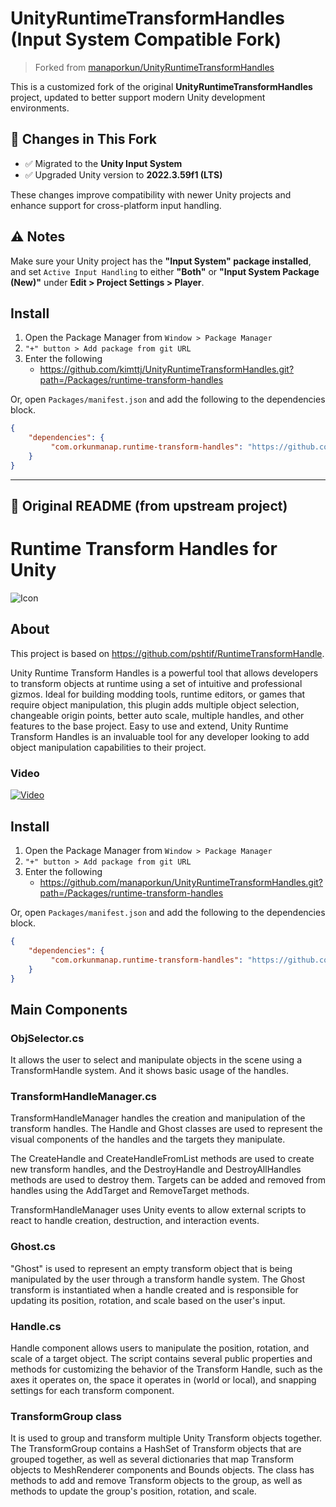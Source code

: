 
# UnityRuntimeTransformHandles (Input System Compatible Fork)

> Forked from [manaporkun/UnityRuntimeTransformHandles](https://github.com/manaporkun/UnityRuntimeTransformHandles)

This is a customized fork of the original **UnityRuntimeTransformHandles** project, updated to better support modern Unity development environments.

## 🔧 Changes in This Fork
- ✅ Migrated to the **Unity Input System**
- ✅ Upgraded Unity version to **2022.3.59f1 (LTS)**

These changes improve compatibility with newer Unity projects and enhance support for cross-platform input handling.

## ⚠ Notes
Make sure your Unity project has the **"Input System" package installed**, and set `Active Input Handling` to either **"Both"** or **"Input System Package (New)"** under **Edit > Project Settings > Player**.

## Install

1. Open the Package Manager from `Window > Package Manager`
2. `"+" button > Add package from git URL`
3. Enter the following
   * https://github.com/kimttj/UnityRuntimeTransformHandles.git?path=/Packages/runtime-transform-handles

Or, open `Packages/manifest.json` and add the following to the dependencies block.

```json
{
    "dependencies": {
         "com.orkunmanap.runtime-transform-handles": "https://github.com/kimttj/UnityRuntimeTransformHandles.git?path=/Packages/runtime-transform-handles/"
    }
}
```

---

## 📄 Original README (from upstream project)

# Runtime Transform Handles for Unity 

![Icon](https://i.imgur.com/NRdmzlQ.png)

## About

This project is based on https://github.com/pshtif/RuntimeTransformHandle. 

Unity Runtime Transform Handles is a powerful tool that allows developers to transform objects at runtime using a set of intuitive and professional gizmos. Ideal for building modding tools, runtime editors, or games that require object manipulation, this plugin adds multiple object selection, changeable origin points, better auto scale, multiple handles, and other features to the base project. Easy to use and extend, Unity Runtime Transform Handles is an invaluable tool for any developer looking to add object manipulation capabilities to their project.

### Video
[![Video](https://i.imgur.com/OSXsYXA.png)](https://www.youtube.com/watch?v=-6tpim397F0)

## Install

1. Open the Package Manager from `Window > Package Manager`
2. `"+" button > Add package from git URL`
3. Enter the following
   * https://github.com/manaporkun/UnityRuntimeTransformHandles.git?path=/Packages/runtime-transform-handles

Or, open `Packages/manifest.json` and add the following to the dependencies block.

```json
{
    "dependencies": {
         "com.orkunmanap.runtime-transform-handles": "https://github.com/manaporkun/UnityRuntimeTransformHandles.git?path=/Packages/runtime-transform-handles/"
    }
}
```

## Main Components

### ObjSelector.cs

It allows the user to select and manipulate objects in the scene using a TransformHandle system. And it shows basic usage of the handles.

### TransformHandleManager.cs

TransformHandleManager handles the creation and manipulation of the transform handles. The Handle and Ghost classes are used to represent the visual components of the handles and the targets they manipulate.

The CreateHandle and CreateHandleFromList methods are used to create new transform handles, and the DestroyHandle and DestroyAllHandles methods are used to destroy them. Targets can be added and removed from handles using the AddTarget and RemoveTarget methods.

TransformHandleManager uses Unity events to allow external scripts to react to handle creation, destruction, and interaction events.

### Ghost.cs

"Ghost" is used to represent an empty transform object that is being manipulated by the user through a transform handle system. The Ghost transform is instantiated when a handle created and is responsible for updating its position, rotation, and scale based on the user's input.

### Handle.cs

Handle component allows users to manipulate the position, rotation, and scale of a target object. The script contains several public properties and methods for customizing the behavior of the Transform Handle, such as the axes it operates on, the space it operates in (world or local), and snapping settings for each transform component.

### TransformGroup class

It is used to group and transform multiple Unity Transform objects together. The TransformGroup contains a HashSet of Transform objects that are grouped together, as well as several dictionaries that map Transform objects to MeshRenderer components and Bounds objects. The class has methods to add and remove Transform objects to the group, as well as methods to update the group's position, rotation, and scale.


